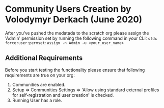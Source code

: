 # Community Users Creation by Volodymyr Derkach (June 2020)

After you've pushed the medatada to the scratch org please assign the 'Admin' permission set
by running the following command in your CLI:
`sfdx force:user:permset:assign -n Admin -u <your_user_name>`

## Additional Requirements

Before you start testing the functionality please ensure that following requirements are true on your org:

1. Communities are enabled.
2. Setup => Communities Settings => 'Allow using standard external profiles for self-registration and user creation' is 
checked.
3. Running User has a role.

